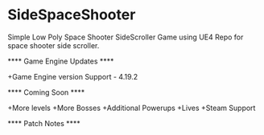 # SideSpaceShooter
Simple Low Poly Space Shooter SideScroller Game using UE4
Repo for space shooter side scroller.

****  Game Engine Updates  ****

+Game Engine version Support - 4.19.2

****  Coming Soon  ****

+More levels
+More Bosses
+Additional Powerups
+Lives
+Steam Support

****  Patch Notes  ****
